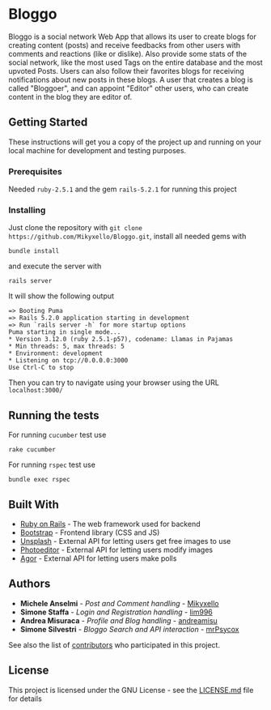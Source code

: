 # Bloggo

Bloggo is a social network Web App that allows its user to create blogs for creating content (posts) and receive feedbacks from other users with comments and reactions (like or dislike). Also provide some stats of the social network, like the most used Tags on the entire database and the most upvoted Posts. Users can also follow their favorites blogs for receiving notifications about new posts in these blogs. A user that creates a blog is called "Bloggoer", and can appoint "Editor" other users, who can create content in the blog they are editor of.

## Getting Started

These instructions will get you a copy of the project up and running on your local machine for development and testing purposes. 

### Prerequisites

Needed `ruby-2.5.1` and the gem `rails-5.2.1` for running this project

### Installing

Just clone the repository with `git clone https://github.com/Mikyxello/Bloggo.git`, install all needed gems with 

```
bundle install
```
and execute the server with

```
rails server
```

It will show the following output
```
=> Booting Puma
=> Rails 5.2.0 application starting in development 
=> Run `rails server -h` for more startup options
Puma starting in single mode...
* Version 3.12.0 (ruby 2.5.1-p57), codename: Llamas in Pajamas
* Min threads: 5, max threads: 5
* Environment: development
* Listening on tcp://0.0.0.0:3000
Use Ctrl-C to stop
```
Then you can try to navigate using your browser using the URL `localhost:3000/`

## Running the tests

For running `cucumber` test use

```
rake cucumber
```

For running `rspec` test use

```
bundle exec rspec
```

## Built With

* [Ruby on Rails](https://rubyonrails.org/) - The web framework used for backend
* [Bootstrap](https://getbootstrap.com/) - Frontend library (CSS and JS)
* [Unsplash](https://unsplash.com/) - External API for letting users get free images to use
* [Photoeditor](https://www.photoeditorsdk.com/) - External API for letting users modify images
* [Agor](https://www.open-agora.com/en/products/api) - External API for letting users make polls

## Authors

* **Michele Anselmi** - *Post and Comment handling* - [Mikyxello](https://github.com/Mikyxello)
* **Simone Staffa** - *Login and Registration handling* - [lim996](https://github.com/lim996)
* **Andrea Misuraca** - *Profile and Blog handling* - [andreamisu](https://github.com/andreamisu)
* **Simone Silvestri** - *Bloggo Search and API interaction* - [mrPsycox](https://github.com/mrPsycox)

See also the list of [contributors](https://github.com/your/project/contributors) who participated in this project.

## License

This project is licensed under the GNU License - see the [LICENSE.md](LICENSE.md) file for details
